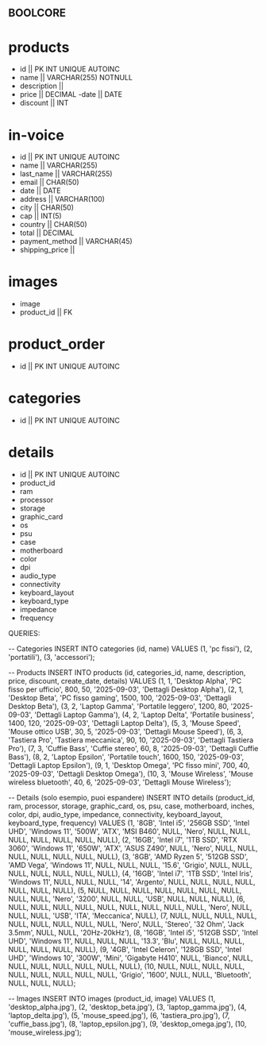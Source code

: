 ## BOOLCORE

# products

- id || PK INT UNIQUE AUTOINC
- name || VARCHAR(255) NOTNULL
- description ||
- price || DECIMAL
-date || DATE
- discount || INT

# in-voice

- id || PK INT UNIQUE AUTOINC
- name || VARCHAR(255)
- last_name || VARCHAR(255)
- email || CHAR(50)
- date || DATE
- address || VARCHAR(100)
- city || CHAR(50)
- cap || INT(5)
- country || CHAR(50)
- total || DECIMAL
- payment_method || VARCHAR(45)
- shipping_price ||

# images

- image
- product_id || FK

# product_order

- id || PK INT UNIQUE AUTOINC

# categories

- id || PK INT UNIQUE AUTOINC

# details

- id || PK INT UNIQUE AUTOINC
- product_id
- ram
- processor
- storage
- graphic_card
- os
- psu
- case
- motherboard
- color
- dpi
- audio_type
- connectivity
- keyboard_layout
- keyboard_type
- impedance
- frequency

QUERIES:

-- Categories
INSERT INTO categories (id, name) VALUES
(1, 'pc fissi'),
(2, 'portatili'),
(3, 'accessori');

-- Products
INSERT INTO products (id, categories_id, name, description, price, discount, create_date, details) VALUES
(1, 1, 'Desktop Alpha', 'PC fisso per ufficio', 800, 50, '2025-09-03', 'Dettagli Desktop Alpha'),
(2, 1, 'Desktop Beta', 'PC fisso gaming', 1500, 100, '2025-09-03', 'Dettagli Desktop Beta'),
(3, 2, 'Laptop Gamma', 'Portatile leggero', 1200, 80, '2025-09-03', 'Dettagli Laptop Gamma'),
(4, 2, 'Laptop Delta', 'Portatile business', 1400, 120, '2025-09-03', 'Dettagli Laptop Delta'),
(5, 3, 'Mouse Speed', 'Mouse ottico USB', 30, 5, '2025-09-03', 'Dettagli Mouse Speed'),
(6, 3, 'Tastiera Pro', 'Tastiera meccanica', 90, 10, '2025-09-03', 'Dettagli Tastiera Pro'),
(7, 3, 'Cuffie Bass', 'Cuffie stereo', 60, 8, '2025-09-03', 'Dettagli Cuffie Bass'),
(8, 2, 'Laptop Epsilon', 'Portatile touch', 1600, 150, '2025-09-03', 'Dettagli Laptop Epsilon'),
(9, 1, 'Desktop Omega', 'PC fisso mini', 700, 40, '2025-09-03', 'Dettagli Desktop Omega'),
(10, 3, 'Mouse Wireless', 'Mouse wireless bluetooth', 40, 6, '2025-09-03', 'Dettagli Mouse Wireless');

-- Details (solo esempio, puoi espandere)
INSERT INTO details (product_id, ram, processor, storage, graphic_card, os, psu, case, motherboard, inches, color, dpi, audio_type, impedance, connectivity, keyboard_layout, keyboard_type, frequency) VALUES
(1, '8GB', 'Intel i5', '256GB SSD', 'Intel UHD', 'Windows 11', '500W', 'ATX', 'MSI B460', NULL, 'Nero', NULL, NULL, NULL, NULL, NULL, NULL, NULL),
(2, '16GB', 'Intel i7', '1TB SSD', 'RTX 3060', 'Windows 11', '650W', 'ATX', 'ASUS Z490', NULL, 'Nero', NULL, NULL, NULL, NULL, NULL, NULL, NULL),
(3, '8GB', 'AMD Ryzen 5', '512GB SSD', 'AMD Vega', 'Windows 11', NULL, NULL, NULL, '15.6', 'Grigio', NULL, NULL, NULL, NULL, NULL, NULL, NULL),
(4, '16GB', 'Intel i7', '1TB SSD', 'Intel Iris', 'Windows 11', NULL, NULL, NULL, '14', 'Argento', NULL, NULL, NULL, NULL, NULL, NULL, NULL),
(5, NULL, NULL, NULL, NULL, NULL, NULL, NULL, NULL, NULL, 'Nero', '3200', NULL, NULL, 'USB', NULL, NULL, NULL),
(6, NULL, NULL, NULL, NULL, NULL, NULL, NULL, NULL, NULL, 'Nero', NULL, NULL, NULL, 'USB', 'ITA', 'Meccanica', NULL),
(7, NULL, NULL, NULL, NULL, NULL, NULL, NULL, NULL, NULL, 'Nero', NULL, 'Stereo', '32 Ohm', 'Jack 3.5mm', NULL, NULL, '20Hz-20kHz'),
(8, '16GB', 'Intel i5', '512GB SSD', 'Intel UHD', 'Windows 11', NULL, NULL, NULL, '13.3', 'Blu', NULL, NULL, NULL, NULL, NULL, NULL, NULL),
(9, '4GB', 'Intel Celeron', '128GB SSD', 'Intel UHD', 'Windows 10', '300W', 'Mini', 'Gigabyte H410', NULL, 'Bianco', NULL, NULL, NULL, NULL, NULL, NULL, NULL),
(10, NULL, NULL, NULL, NULL, NULL, NULL, NULL, NULL, NULL, 'Grigio', '1600', NULL, NULL, 'Bluetooth', NULL, NULL, NULL);

-- Images
INSERT INTO images (product_id, image) VALUES
(1, 'desktop_alpha.jpg'),
(2, 'desktop_beta.jpg'),
(3, 'laptop_gamma.jpg'),
(4, 'laptop_delta.jpg'),
(5, 'mouse_speed.jpg'),
(6, 'tastiera_pro.jpg'),
(7, 'cuffie_bass.jpg'),
(8, 'laptop_epsilon.jpg'),
(9, 'desktop_omega.jpg'),
(10, 'mouse_wireless.jpg');
